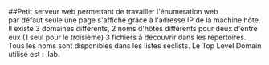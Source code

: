 ##Petit serveur web permettant de travailler l'énumeration web  
par défaut seule une page s'affiche grâce à l'adresse IP de la machine hôte.
Il existe 3 domaines différents, 2 noms d'hôtes différents pour deux d'entre eux (1 seul pour le troisième)
3 fichiers à découvrir dans les répertoires. Tous les noms sont disponibles dans les listes seclists.
Le Top Level Domain utilisé est : .lab.
